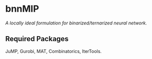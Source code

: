 # bnnMIP
_A locally ideal formulation for binarized/ternarized neural network._
## Required Packages
JuMP, Gurobi, MAT, Combinatorics, IterTools.
